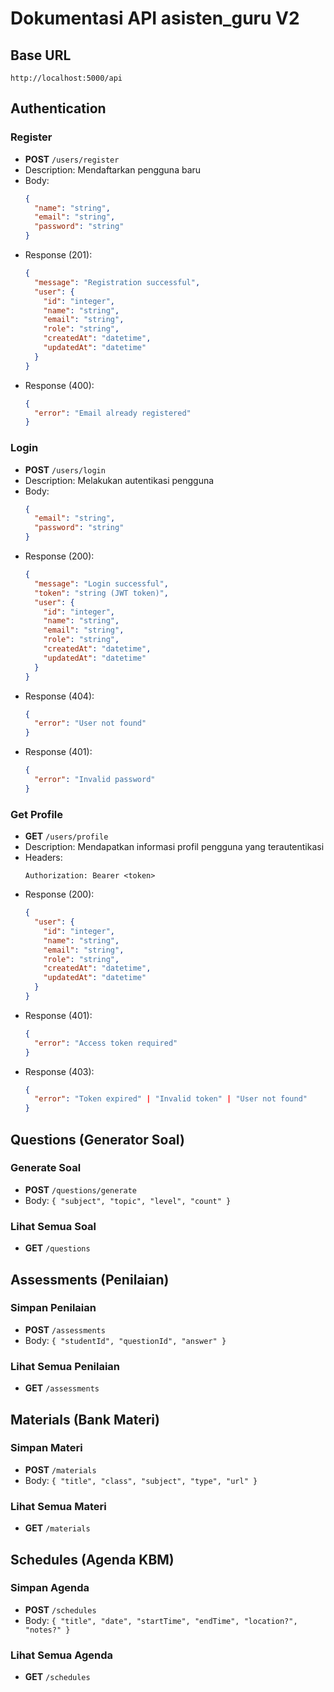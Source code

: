 # Dokumentasi API asisten_guru V2

## Base URL
```
http://localhost:5000/api
```

## Authentication
### Register
- **POST** `/users/register`
- Description: Mendaftarkan pengguna baru
- Body: 
  ```json
  {
    "name": "string",
    "email": "string",
    "password": "string"
  }
  ```
- Response (201):
  ```json
  {
    "message": "Registration successful",
    "user": {
      "id": "integer",
      "name": "string",
      "email": "string",
      "role": "string",
      "createdAt": "datetime",
      "updatedAt": "datetime"
    }
  }
  ```
- Response (400):
  ```json
  {
    "error": "Email already registered"
  }
  ```

### Login
- **POST** `/users/login`
- Description: Melakukan autentikasi pengguna
- Body:
  ```json
  {
    "email": "string",
    "password": "string"
  }
  ```
- Response (200):
  ```json
  {
    "message": "Login successful",
    "token": "string (JWT token)",
    "user": {
      "id": "integer",
      "name": "string",
      "email": "string",
      "role": "string",
      "createdAt": "datetime",
      "updatedAt": "datetime"
    }
  }
  ```
- Response (404):
  ```json
  {
    "error": "User not found"
  }
  ```
- Response (401):
  ```json
  {
    "error": "Invalid password"
  }
  ```

### Get Profile
- **GET** `/users/profile`
- Description: Mendapatkan informasi profil pengguna yang terautentikasi
- Headers: 
  ```
  Authorization: Bearer <token>
  ```
- Response (200):
  ```json
  {
    "user": {
      "id": "integer",
      "name": "string",
      "email": "string",
      "role": "string",
      "createdAt": "datetime",
      "updatedAt": "datetime"
    }
  }
  ```
- Response (401):
  ```json
  {
    "error": "Access token required"
  }
  ```
- Response (403):
  ```json
  {
    "error": "Token expired" | "Invalid token" | "User not found"
  }
  ```

## Questions (Generator Soal)
### Generate Soal
- **POST** `/questions/generate`
- Body: `{ "subject", "topic", "level", "count" }`

### Lihat Semua Soal
- **GET** `/questions`

## Assessments (Penilaian)
### Simpan Penilaian
- **POST** `/assessments`
- Body: `{ "studentId", "questionId", "answer" }`

### Lihat Semua Penilaian
- **GET** `/assessments`

## Materials (Bank Materi)
### Simpan Materi
- **POST** `/materials`
- Body: `{ "title", "class", "subject", "type", "url" }`

### Lihat Semua Materi
- **GET** `/materials`

## Schedules (Agenda KBM)
### Simpan Agenda
- **POST** `/schedules`
- Body: `{ "title", "date", "startTime", "endTime", "location?", "notes?" }`

### Lihat Semua Agenda
- **GET** `/schedules`